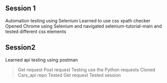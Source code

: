 Session 1
----------

Automation  testing using Selenium
Learned to use css xpath checker
Opened Chrome using Selenium and navigated selenium-tutorial-main
and tested different css elements

Session2
--------
Learned api testing using postman
>Get request
>Post request
Testing use the Python requests
Cloned  Cars_api repo 
Tested Get  request 
Tested session



